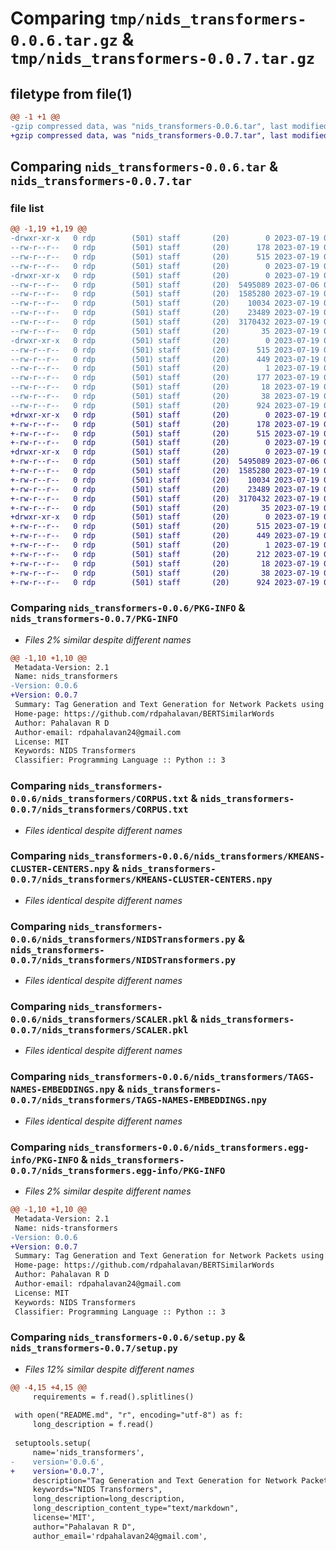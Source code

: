 # Comparing `tmp/nids_transformers-0.0.6.tar.gz` & `tmp/nids_transformers-0.0.7.tar.gz`

## filetype from file(1)

```diff
@@ -1 +1 @@
-gzip compressed data, was "nids_transformers-0.0.6.tar", last modified: Wed Jul 19 02:03:57 2023, max compression
+gzip compressed data, was "nids_transformers-0.0.7.tar", last modified: Wed Jul 19 02:16:10 2023, max compression
```

## Comparing `nids_transformers-0.0.6.tar` & `nids_transformers-0.0.7.tar`

### file list

```diff
@@ -1,19 +1,19 @@
-drwxr-xr-x   0 rdp        (501) staff       (20)        0 2023-07-19 02:03:57.454589 nids_transformers-0.0.6/
--rw-r--r--   0 rdp        (501) staff       (20)      178 2023-07-19 01:47:15.000000 nids_transformers-0.0.6/MANIFEST.in
--rw-r--r--   0 rdp        (501) staff       (20)      515 2023-07-19 02:03:57.454327 nids_transformers-0.0.6/PKG-INFO
--rw-r--r--   0 rdp        (501) staff       (20)        0 2023-07-19 01:11:31.000000 nids_transformers-0.0.6/README.md
-drwxr-xr-x   0 rdp        (501) staff       (20)        0 2023-07-19 02:03:57.453085 nids_transformers-0.0.6/nids_transformers/
--rw-r--r--   0 rdp        (501) staff       (20)  5495089 2023-07-06 03:59:04.000000 nids_transformers-0.0.6/nids_transformers/CORPUS.txt
--rw-r--r--   0 rdp        (501) staff       (20)  1585280 2023-07-19 01:16:55.000000 nids_transformers-0.0.6/nids_transformers/KMEANS-CLUSTER-CENTERS.npy
--rw-r--r--   0 rdp        (501) staff       (20)    10034 2023-07-19 02:03:37.000000 nids_transformers-0.0.6/nids_transformers/NIDSTransformers.py
--rw-r--r--   0 rdp        (501) staff       (20)    23489 2023-07-19 01:14:48.000000 nids_transformers-0.0.6/nids_transformers/SCALER.pkl
--rw-r--r--   0 rdp        (501) staff       (20)  3170432 2023-07-19 01:17:11.000000 nids_transformers-0.0.6/nids_transformers/TAGS-NAMES-EMBEDDINGS.npy
--rw-r--r--   0 rdp        (501) staff       (20)       35 2023-07-19 00:52:36.000000 nids_transformers-0.0.6/nids_transformers/__init__.py
-drwxr-xr-x   0 rdp        (501) staff       (20)        0 2023-07-19 02:03:57.454087 nids_transformers-0.0.6/nids_transformers.egg-info/
--rw-r--r--   0 rdp        (501) staff       (20)      515 2023-07-19 02:03:57.000000 nids_transformers-0.0.6/nids_transformers.egg-info/PKG-INFO
--rw-r--r--   0 rdp        (501) staff       (20)      449 2023-07-19 02:03:57.000000 nids_transformers-0.0.6/nids_transformers.egg-info/SOURCES.txt
--rw-r--r--   0 rdp        (501) staff       (20)        1 2023-07-19 02:03:57.000000 nids_transformers-0.0.6/nids_transformers.egg-info/dependency_links.txt
--rw-r--r--   0 rdp        (501) staff       (20)      177 2023-07-19 02:03:57.000000 nids_transformers-0.0.6/nids_transformers.egg-info/requires.txt
--rw-r--r--   0 rdp        (501) staff       (20)       18 2023-07-19 02:03:57.000000 nids_transformers-0.0.6/nids_transformers.egg-info/top_level.txt
--rw-r--r--   0 rdp        (501) staff       (20)       38 2023-07-19 02:03:57.454643 nids_transformers-0.0.6/setup.cfg
--rw-r--r--   0 rdp        (501) staff       (20)      924 2023-07-19 02:03:48.000000 nids_transformers-0.0.6/setup.py
+drwxr-xr-x   0 rdp        (501) staff       (20)        0 2023-07-19 02:16:10.739337 nids_transformers-0.0.7/
+-rw-r--r--   0 rdp        (501) staff       (20)      178 2023-07-19 01:47:15.000000 nids_transformers-0.0.7/MANIFEST.in
+-rw-r--r--   0 rdp        (501) staff       (20)      515 2023-07-19 02:16:10.738883 nids_transformers-0.0.7/PKG-INFO
+-rw-r--r--   0 rdp        (501) staff       (20)        0 2023-07-19 01:11:31.000000 nids_transformers-0.0.7/README.md
+drwxr-xr-x   0 rdp        (501) staff       (20)        0 2023-07-19 02:16:10.732861 nids_transformers-0.0.7/nids_transformers/
+-rw-r--r--   0 rdp        (501) staff       (20)  5495089 2023-07-06 03:59:04.000000 nids_transformers-0.0.7/nids_transformers/CORPUS.txt
+-rw-r--r--   0 rdp        (501) staff       (20)  1585280 2023-07-19 01:16:55.000000 nids_transformers-0.0.7/nids_transformers/KMEANS-CLUSTER-CENTERS.npy
+-rw-r--r--   0 rdp        (501) staff       (20)    10034 2023-07-19 02:03:37.000000 nids_transformers-0.0.7/nids_transformers/NIDSTransformers.py
+-rw-r--r--   0 rdp        (501) staff       (20)    23489 2023-07-19 01:14:48.000000 nids_transformers-0.0.7/nids_transformers/SCALER.pkl
+-rw-r--r--   0 rdp        (501) staff       (20)  3170432 2023-07-19 01:17:11.000000 nids_transformers-0.0.7/nids_transformers/TAGS-NAMES-EMBEDDINGS.npy
+-rw-r--r--   0 rdp        (501) staff       (20)       35 2023-07-19 00:52:36.000000 nids_transformers-0.0.7/nids_transformers/__init__.py
+drwxr-xr-x   0 rdp        (501) staff       (20)        0 2023-07-19 02:16:10.737927 nids_transformers-0.0.7/nids_transformers.egg-info/
+-rw-r--r--   0 rdp        (501) staff       (20)      515 2023-07-19 02:16:10.000000 nids_transformers-0.0.7/nids_transformers.egg-info/PKG-INFO
+-rw-r--r--   0 rdp        (501) staff       (20)      449 2023-07-19 02:16:10.000000 nids_transformers-0.0.7/nids_transformers.egg-info/SOURCES.txt
+-rw-r--r--   0 rdp        (501) staff       (20)        1 2023-07-19 02:16:10.000000 nids_transformers-0.0.7/nids_transformers.egg-info/dependency_links.txt
+-rw-r--r--   0 rdp        (501) staff       (20)      212 2023-07-19 02:16:10.000000 nids_transformers-0.0.7/nids_transformers.egg-info/requires.txt
+-rw-r--r--   0 rdp        (501) staff       (20)       18 2023-07-19 02:16:10.000000 nids_transformers-0.0.7/nids_transformers.egg-info/top_level.txt
+-rw-r--r--   0 rdp        (501) staff       (20)       38 2023-07-19 02:16:10.739495 nids_transformers-0.0.7/setup.cfg
+-rw-r--r--   0 rdp        (501) staff       (20)      924 2023-07-19 02:16:01.000000 nids_transformers-0.0.7/setup.py
```

### Comparing `nids_transformers-0.0.6/PKG-INFO` & `nids_transformers-0.0.7/PKG-INFO`

 * *Files 2% similar despite different names*

```diff
@@ -1,10 +1,10 @@
 Metadata-Version: 2.1
 Name: nids_transformers
-Version: 0.0.6
+Version: 0.0.7
 Summary: Tag Generation and Text Generation for Network Packets using Transformers
 Home-page: https://github.com/rdpahalavan/BERTSimilarWords
 Author: Pahalavan R D
 Author-email: rdpahalavan24@gmail.com
 License: MIT
 Keywords: NIDS Transformers
 Classifier: Programming Language :: Python :: 3
```

### Comparing `nids_transformers-0.0.6/nids_transformers/CORPUS.txt` & `nids_transformers-0.0.7/nids_transformers/CORPUS.txt`

 * *Files identical despite different names*

### Comparing `nids_transformers-0.0.6/nids_transformers/KMEANS-CLUSTER-CENTERS.npy` & `nids_transformers-0.0.7/nids_transformers/KMEANS-CLUSTER-CENTERS.npy`

 * *Files identical despite different names*

### Comparing `nids_transformers-0.0.6/nids_transformers/NIDSTransformers.py` & `nids_transformers-0.0.7/nids_transformers/NIDSTransformers.py`

 * *Files identical despite different names*

### Comparing `nids_transformers-0.0.6/nids_transformers/SCALER.pkl` & `nids_transformers-0.0.7/nids_transformers/SCALER.pkl`

 * *Files identical despite different names*

### Comparing `nids_transformers-0.0.6/nids_transformers/TAGS-NAMES-EMBEDDINGS.npy` & `nids_transformers-0.0.7/nids_transformers/TAGS-NAMES-EMBEDDINGS.npy`

 * *Files identical despite different names*

### Comparing `nids_transformers-0.0.6/nids_transformers.egg-info/PKG-INFO` & `nids_transformers-0.0.7/nids_transformers.egg-info/PKG-INFO`

 * *Files 2% similar despite different names*

```diff
@@ -1,10 +1,10 @@
 Metadata-Version: 2.1
 Name: nids-transformers
-Version: 0.0.6
+Version: 0.0.7
 Summary: Tag Generation and Text Generation for Network Packets using Transformers
 Home-page: https://github.com/rdpahalavan/BERTSimilarWords
 Author: Pahalavan R D
 Author-email: rdpahalavan24@gmail.com
 License: MIT
 Keywords: NIDS Transformers
 Classifier: Programming Language :: Python :: 3
```

### Comparing `nids_transformers-0.0.6/setup.py` & `nids_transformers-0.0.7/setup.py`

 * *Files 12% similar despite different names*

```diff
@@ -4,15 +4,15 @@
     requirements = f.read().splitlines()
 
 with open("README.md", "r", encoding="utf-8") as f:
     long_description = f.read()
 
 setuptools.setup(
     name='nids_transformers',
-    version='0.0.6',
+    version='0.0.7',
     description="Tag Generation and Text Generation for Network Packets using Transformers",
     keywords="NIDS Transformers",
     long_description=long_description,
     long_description_content_type="text/markdown",
     license='MIT',
     author="Pahalavan R D",
     author_email='rdpahalavan24@gmail.com',
```

